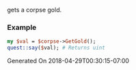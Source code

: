gets a corpse gold.
### Example

```perl
my $val = $corpse->GetGold();
quest::say($val); # Returns uint
```


Generated On 2018-04-29T00:30:15-07:00
